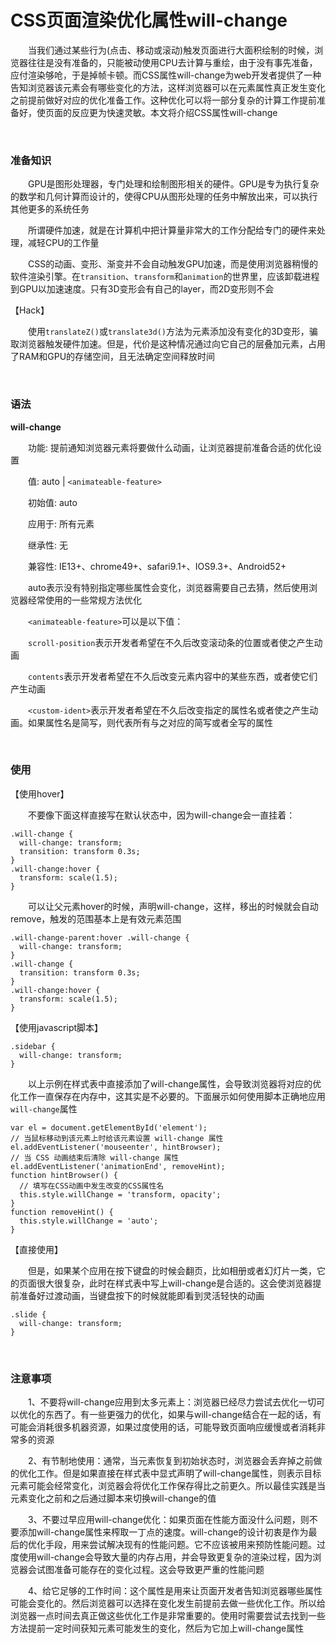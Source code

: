 # CSS页面渲染优化属性will-change


&emsp;&emsp;当我们通过某些行为(点击、移动或滚动)触发页面进行大面积绘制的时候，浏览器往往是没有准备的，只能被动使用CPU去计算与重绘，由于没有事先准备，应付渲染够呛，于是掉帧卡顿。而CSS属性will-change为web开发者提供了一种告知浏览器该元素会有哪些变化的方法，这样浏览器可以在元素属性真正发生变化之前提前做好对应的优化准备工作。这种优化可以将一部分复杂的计算工作提前准备好，使页面的反应更为快速灵敏。本文将介绍CSS属性will-change


<p>&nbsp;</p>

### 准备知识

&emsp;&emsp;GPU是图形处理器，专门处理和绘制图形相关的硬件。GPU是专为执行复杂的数学和几何计算而设计的，使得CPU从图形处理的任务中解放出来，可以执行其他更多的系统任务

&emsp;&emsp;所谓硬件加速，就是在计算机中把计算量非常大的工作分配给专门的硬件来处理，减轻CPU的工作量


&emsp;&emsp;CSS的动画、变形、渐变并不会自动触发GPU加速，而是使用浏览器稍慢的软件渲染引擎。在`transition`、`transform`和`animation`的世界里，应该卸载进程到GPU以加速速度。只有3D变形会有自己的layer，而2D变形则不会

【Hack】

&emsp;&emsp;使用`translateZ()`或`translate3d()`方法为元素添加没有变化的3D变形，骗取浏览器触发硬件加速。但是，代价是这种情况通过向它自己的层叠加元素，占用了RAM和GPU的存储空间，且无法确定空间释放时间



<p>&nbsp;</p>


### 语法

<p><strong>will-change</strong></p>

&emsp;&emsp;功能: 提前通知浏览器元素将要做什么动画，让浏览器提前准备合适的优化设置

&emsp;&emsp;值: auto | `<animateable-feature>`

&emsp;&emsp;初始值: auto

&emsp;&emsp;应用于: 所有元素

&emsp;&emsp;继承性: 无


&emsp;&emsp;兼容性: IE13+、chrome49+、safari9.1+、IOS9.3+、Android52+

&emsp;&emsp;auto表示没有特别指定哪些属性会变化，浏览器需要自己去猜，然后使用浏览器经常使用的一些常规方法优化

&emsp;&emsp;`<animateable-feature>`可以是以下值：

&emsp;&emsp;`scroll-position`表示开发者希望在不久后改变滚动条的位置或者使之产生动画

&emsp;&emsp;`contents`表示开发者希望在不久后改变元素内容中的某些东西，或者使它们产生动画

&emsp;&emsp;`<custom-ident>`表示开发者希望在不久后改变指定的属性名或者使之产生动画。如果属性名是简写，则代表所有与之对应的简写或者全写的属性





<p>&nbsp;</p>

### 使用

【使用hover】

&emsp;&emsp;不要像下面这样直接写在默认状态中，因为will-change会一直挂着：

    .will-change {
      will-change: transform;
      transition: transform 0.3s;
    }
    .will-change:hover {
      transform: scale(1.5);
    }

&emsp;&emsp;可以让父元素hover的时候，声明will-change，这样，移出的时候就会自动remove，触发的范围基本上是有效元素范围

    .will-change-parent:hover .will-change {
      will-change: transform;
    }
    .will-change {
      transition: transform 0.3s;
    }
    .will-change:hover {
      transform: scale(1.5);
    }



【使用javascript脚本】

    .sidebar {
      will-change: transform;
    }    

&emsp;&emsp;以上示例在样式表中直接添加了will-change属性，会导致浏览器将对应的优化工作一直保存在内存中，这其实是不必要的。下面展示如何使用脚本正确地应用`will-change`属性

    var el = document.getElementById('element');
    // 当鼠标移动到该元素上时给该元素设置 will-change 属性
    el.addEventListener('mouseenter', hintBrowser);
    // 当 CSS 动画结束后清除 will-change 属性
    el.addEventListener('animationEnd', removeHint);
    function hintBrowser() {
      // 填写在CSS动画中发生改变的CSS属性名
      this.style.willChange = 'transform, opacity';
    }
    function removeHint() {
      this.style.willChange = 'auto';
    }

【直接使用】

&emsp;&emsp;但是，如果某个应用在按下键盘的时候会翻页，比如相册或者幻灯片一类，它的页面很大很复杂，此时在样式表中写上will-change是合适的。这会使浏览器提前准备好过渡动画，当键盘按下的时候就能即看到灵活轻快的动画

    .slide {
      will-change: transform;
    }



<p>&nbsp;</p>


### 注意事项


&emsp;&emsp;1、不要将will-change应用到太多元素上：浏览器已经尽力尝试去优化一切可以优化的东西了。有一些更强力的优化，如果与will-change结合在一起的话，有可能会消耗很多机器资源，如果过度使用的话，可能导致页面响应缓慢或者消耗非常多的资源

&emsp;&emsp;2、有节制地使用：通常，当元素恢复到初始状态时，浏览器会丢弃掉之前做的优化工作。但是如果直接在样式表中显式声明了will-change属性，则表示目标元素可能会经常变化，浏览器会将优化工作保存得比之前更久。所以最佳实践是当元素变化之前和之后通过脚本来切换will-change的值

&emsp;&emsp;3、不要过早应用will-change优化：如果页面在性能方面没什么问题，则不要添加will-change属性来榨取一丁点的速度。will-change的设计初衷是作为最后的优化手段，用来尝试解决现有的性能问题。它不应该被用来预防性能问题。过度使用will-change会导致大量的内存占用，并会导致更复杂的渲染过程，因为浏览器会试图准备可能存在的变化过程。这会导致更严重的性能问题

&emsp;&emsp;4、给它足够的工作时间：这个属性是用来让页面开发者告知浏览器哪些属性可能会变化的。然后浏览器可以选择在变化发生前提前去做一些优化工作。所以给浏览器一点时间去真正做这些优化工作是非常重要的。使用时需要尝试去找到一些方法提前一定时间获知元素可能发生的变化，然后为它加上will-change属性

